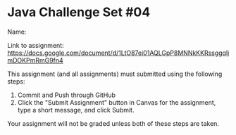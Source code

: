 # Java Challenge Set #04

Name:

Link to assignment: https://docs.google.com/document/d/1LtO87ei01AQLGpP8MNNkKKRssggqljmDOKPmRmG9fn4

This assignment (and all assignments) must submitted using the following steps:

1) Commit and Push through GitHub
2) Click the "Submit Assignment" button in Canvas for the assignment, type a short message, and click Submit.

Your assignment will not be graded unless both of these steps are taken.
